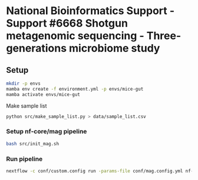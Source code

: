 # National Bioinformatics Support - Support #6668 Shotgun metagenomic sequencing - Three-generations microbiome study

## Setup

```bash
mkdir -p envs
mamba env create -f environment.yml -p envs/mice-gut
mamba activate envs/mice-gut
```

Make sample list

```bash
python src/make_sample_list.py > data/sample_list.csv
```

### Setup nf-core/mag pipeline

```bash
bash src/init_mag.sh
```

### Run pipeline

```bash
nextflow -c conf/custom.config run -params-file conf/mag.config.yml nf-core/mag -r 2.3.0 -resume -profile uppmax --project snic2022-5-350 
```
